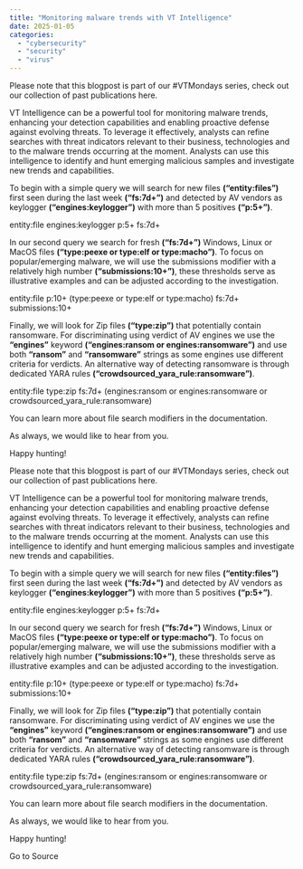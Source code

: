 ```yaml
---
title: "Monitoring malware trends with VT Intelligence"
date: 2025-01-05
categories: 
  - "cybersecurity"
  - "security"
  - "virus"
---
```


Please note that this blogpost is part of our #VTMondays series, check out our collection of past publications here.

VT Intelligence can be a powerful tool for monitoring malware trends, enhancing your detection capabilities and enabling proactive defense against evolving threats. To leverage it effectively, analysts can refine searches with threat indicators relevant to their business, technologies and to the malware trends occurring at the moment. Analysts can use this intelligence to identify and hunt emerging malicious samples and investigate new trends and capabilities.

  

To begin with a simple query we will search for new files **(“entity:files”)** first seen during the last week **(“fs:7d+”)** and detected by AV vendors as keylogger **(“engines:keylogger”)** with more than 5 positives **(“p:5+”)**.

entity:file engines:keylogger p:5+ fs:7d+

  

In our second query we search for fresh **(“fs:7d+”)** Windows, Linux or MacOS files **(“type:peexe or type:elf or type:macho”)**. To focus on popular/emerging malware, we will use the submissions modifier with a relatively high number **(“submissions:10+”)**, these thresholds serve as illustrative examples and can be adjusted according to the investigation.

entity:file p:10+ (type:peexe or type:elf or type:macho) fs:7d+ submissions:10+

  

Finally, we will look for Zip files **(“type:zip”)** that potentially contain ransomware. For discriminating using verdict of AV engines we use the **“engines”** keyword **(“engines:ransom or engines:ransomware”)** and use both **“ransom”** and **“ransomware”** strings as some engines use different criteria for verdicts. An alternative way of detecting ransomware is through dedicated YARA rules **(“crowdsourced\_yara\_rule:ransomware”)**.

entity:file type:zip fs:7d+ (engines:ransom or engines:ransomware or crowdsourced\_yara\_rule:ransomware)

  

You can learn more about file search modifiers in the documentation.

As always, we would like to hear from you.

Happy hunting!

Please note that this blogpost is part of our #VTMondays series, check out our collection of past publications here.

VT Intelligence can be a powerful tool for monitoring malware trends, enhancing your detection capabilities and enabling proactive defense against evolving threats. To leverage it effectively, analysts can refine searches with threat indicators relevant to their business, technologies and to the malware trends occurring at the moment. Analysts can use this intelligence to identify and hunt emerging malicious samples and investigate new trends and capabilities.

  

To begin with a simple query we will search for new files **(“entity:files”)** first seen during the last week **(“fs:7d+”)** and detected by AV vendors as keylogger **(“engines:keylogger”)** with more than 5 positives **(“p:5+”)**.

entity:file engines:keylogger p:5+ fs:7d+

  

In our second query we search for fresh **(“fs:7d+”)** Windows, Linux or MacOS files **(“type:peexe or type:elf or type:macho”)**. To focus on popular/emerging malware, we will use the submissions modifier with a relatively high number **(“submissions:10+”)**, these thresholds serve as illustrative examples and can be adjusted according to the investigation.

entity:file p:10+ (type:peexe or type:elf or type:macho) fs:7d+ submissions:10+

  

Finally, we will look for Zip files **(“type:zip”)** that potentially contain ransomware. For discriminating using verdict of AV engines we use the **“engines”** keyword **(“engines:ransom or engines:ransomware”)** and use both **“ransom”** and **“ransomware”** strings as some engines use different criteria for verdicts. An alternative way of detecting ransomware is through dedicated YARA rules **(“crowdsourced\_yara\_rule:ransomware”)**.

entity:file type:zip fs:7d+ (engines:ransom or engines:ransomware or crowdsourced\_yara\_rule:ransomware)

  

You can learn more about file search modifiers in the documentation.

As always, we would like to hear from you.

Happy hunting!

Go to Source

